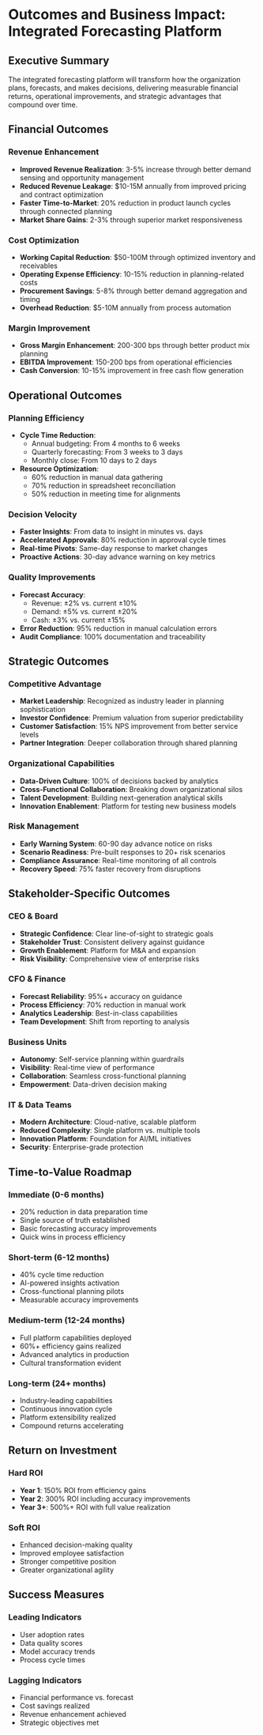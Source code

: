 # Outcomes and Business Impact: Integrated Forecasting Platform

## Executive Summary

The integrated forecasting platform will transform how the organization plans, forecasts, and makes decisions, delivering measurable financial returns, operational improvements, and strategic advantages that compound over time.

## Financial Outcomes

### Revenue Enhancement
- **Improved Revenue Realization**: 3-5% increase through better demand sensing and opportunity management
- **Reduced Revenue Leakage**: $10-15M annually from improved pricing and contract optimization
- **Faster Time-to-Market**: 20% reduction in product launch cycles through connected planning
- **Market Share Gains**: 2-3% through superior market responsiveness

### Cost Optimization
- **Working Capital Reduction**: $50-100M through optimized inventory and receivables
- **Operating Expense Efficiency**: 10-15% reduction in planning-related costs
- **Procurement Savings**: 5-8% through better demand aggregation and timing
- **Overhead Reduction**: $5-10M annually from process automation

### Margin Improvement
- **Gross Margin Enhancement**: 200-300 bps through better product mix planning
- **EBITDA Improvement**: 150-200 bps from operational efficiencies
- **Cash Conversion**: 10-15% improvement in free cash flow generation

## Operational Outcomes

### Planning Efficiency
- **Cycle Time Reduction**:
  - Annual budgeting: From 4 months to 6 weeks
  - Quarterly forecasting: From 3 weeks to 3 days
  - Monthly close: From 10 days to 2 days
- **Resource Optimization**:
  - 60% reduction in manual data gathering
  - 70% reduction in spreadsheet reconciliation
  - 50% reduction in meeting time for alignments

### Decision Velocity
- **Faster Insights**: From data to insight in minutes vs. days
- **Accelerated Approvals**: 80% reduction in approval cycle times
- **Real-time Pivots**: Same-day response to market changes
- **Proactive Actions**: 30-day advance warning on key metrics

### Quality Improvements
- **Forecast Accuracy**:
  - Revenue: ±2% vs. current ±10%
  - Demand: ±5% vs. current ±20%
  - Cash: ±3% vs. current ±15%
- **Error Reduction**: 95% reduction in manual calculation errors
- **Audit Compliance**: 100% documentation and traceability

## Strategic Outcomes

### Competitive Advantage
- **Market Leadership**: Recognized as industry leader in planning sophistication
- **Investor Confidence**: Premium valuation from superior predictability
- **Customer Satisfaction**: 15% NPS improvement from better service levels
- **Partner Integration**: Deeper collaboration through shared planning

### Organizational Capabilities
- **Data-Driven Culture**: 100% of decisions backed by analytics
- **Cross-Functional Collaboration**: Breaking down organizational silos
- **Talent Development**: Building next-generation analytical skills
- **Innovation Enablement**: Platform for testing new business models

### Risk Management
- **Early Warning System**: 60-90 day advance notice on risks
- **Scenario Readiness**: Pre-built responses to 20+ risk scenarios
- **Compliance Assurance**: Real-time monitoring of all controls
- **Recovery Speed**: 75% faster recovery from disruptions

## Stakeholder-Specific Outcomes

### CEO & Board
- **Strategic Confidence**: Clear line-of-sight to strategic goals
- **Stakeholder Trust**: Consistent delivery against guidance
- **Growth Enablement**: Platform for M&A and expansion
- **Risk Visibility**: Comprehensive view of enterprise risks

### CFO & Finance
- **Forecast Reliability**: 95%+ accuracy on guidance
- **Process Efficiency**: 70% reduction in manual work
- **Analytics Leadership**: Best-in-class capabilities
- **Team Development**: Shift from reporting to analysis

### Business Units
- **Autonomy**: Self-service planning within guardrails
- **Visibility**: Real-time view of performance
- **Collaboration**: Seamless cross-functional planning
- **Empowerment**: Data-driven decision making

### IT & Data Teams
- **Modern Architecture**: Cloud-native, scalable platform
- **Reduced Complexity**: Single platform vs. multiple tools
- **Innovation Platform**: Foundation for AI/ML initiatives
- **Security**: Enterprise-grade protection

## Time-to-Value Roadmap

### Immediate (0-6 months)
- 20% reduction in data preparation time
- Single source of truth established
- Basic forecasting accuracy improvements
- Quick wins in process efficiency

### Short-term (6-12 months)
- 40% cycle time reduction
- AI-powered insights activation
- Cross-functional planning pilots
- Measurable accuracy improvements

### Medium-term (12-24 months)
- Full platform capabilities deployed
- 60%+ efficiency gains realized
- Advanced analytics in production
- Cultural transformation evident

### Long-term (24+ months)
- Industry-leading capabilities
- Continuous innovation cycle
- Platform extensibility realized
- Compound returns accelerating

## Return on Investment

### Hard ROI
- **Year 1**: 150% ROI from efficiency gains
- **Year 2**: 300% ROI including accuracy improvements
- **Year 3+**: 500%+ ROI with full value realization

### Soft ROI
- Enhanced decision-making quality
- Improved employee satisfaction
- Stronger competitive position
- Greater organizational agility

## Success Measures

### Leading Indicators
- User adoption rates
- Data quality scores
- Model accuracy trends
- Process cycle times

### Lagging Indicators
- Financial performance vs. forecast
- Cost savings realized
- Revenue enhancement achieved
- Strategic objectives met